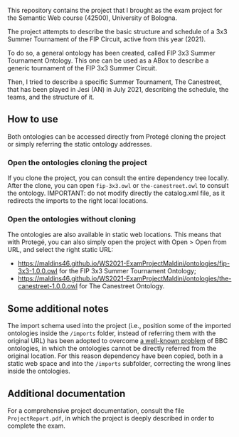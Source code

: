 This repository contains the project that I brought as the exam project for the Semantic Web course (42500), University of Bologna.

The project attempts to describe the basic structure and schedule of a 3x3 Summer Tournament of the FIP Circuit, active from this year (2021). 

To do so, a general ontology has been created, called FIP 3x3 Summer Tournament Ontology. This one can be used as a ABox to describe a generic tournament of the FIP 3x3 Summer Circuit.

Then, I tried to describe a specific Summer Tournament, The Canestreet, that has been played in Jesi (AN) in July 2021, describing the schedule, the teams, and the structure of it.

## How to use

Both ontologies can be accessed directly from Protegé cloning the project or simply referring the static ontology addresses.

### Open the ontologies cloning the project

If you clone the project, you can consult the entire dependency tree locally. After the clone, you can open `fip-3x3.owl` or `the-canestreet.owl` to consult the ontology. IMPORTANT: do not modify directly the catalog.xml file, as it redirects the imports to the right local locations.

### Open the ontologies without cloning

The ontologies are also available in static web locations. This means that with Protegé, you can also simply open the project with Open > Open from URL, and select the right static URL:
- https://maldins46.github.io/WS2021-ExamProjectMaldini/ontologies/fip-3x3-1.0.0.owl for the FIP 3x3 Summer Tournament Ontology;
- https://maldins46.github.io/WS2021-ExamProjectMaldini/ontologies/the-canestreet-1.0.0.owl for The Canestreet Ontology.

## Some additional notes

The import schema used into the project (i.e., position some of the imported ontologies inside the `/imports` folder, instead of referring them with the original URL) has been adopted to overcome [a well-known problem](https://stackoverflow.com/questions/57728429/importing-bbc-food-ontology-in-protege-5-5) of BBC ontologies, in which the ontologies cannot be directly referred from the original location. For this reason dependency have been copied, both in a static web space and into the `/imports` subfolder, correcting the wrong lines inside the ontologies.

## Additional documentation

For a comprehensive project documentation, consult the file `ProjectReport.pdf`, in which the project is deeply described in order to complete the exam.